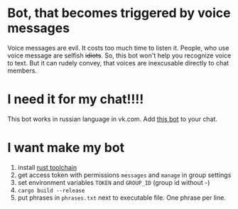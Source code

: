 Bot, that becomes triggered by voice messages
=====================================
Voice messages are evil. It costs too much time to listen it. People, who use voice message are selfish ~~idiots~~.
So, this bot won't help you recognize voice to text. But it can rudely convey, that voices are inexcusable directly to chat members.

I need it for my chat!!!!
=========================
This bot works in russian language in vk.com. Add [this bot](https://vk.com/fuck_voices) to your chat. 

I want make my bot
==================
1. install [rust toolchain](https://rust-lang.org) 
2. get access token with permissions `messages` and `manage` in group settings
3. set environment variables `TOKEN` and `GROUP_ID` (group id without -)
4. `cargo build --release`
5. put phrases in `phrases.txt` next to executable file. One phrase per line.
